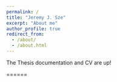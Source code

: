 ```yaml
---
permalink: /
title: "Jeremy J. Sze"
excerpt: "About me"
author_profile: true
redirect_from: 
  - /about/
  - /about.html
---
```

The Thesis documentation and CV are up!

======


